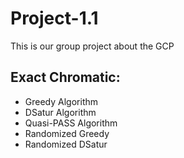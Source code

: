 # Project-1.1

This is our group project about the GCP

## Exact Chromatic:
- Greedy Algorithm
- DSatur Algorithm
- Quasi-PASS Algorithm
- Randomized Greedy
- Randomized DSatur


